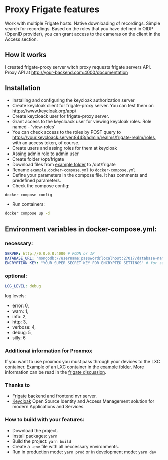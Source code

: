# Proxy Frigate features
Work with multiple Frigate hosts.
Native downloading of recordings.
Simple search for recordings.
Based on the roles that you have defined in OIDP (OpenID provider), you can grant access to the cameras on the client in the Access section.

## How it works
I created frigate-proxy server witch proxy requests frigate servers API.
Proxy API at http://your-backend.com:4000/documentation

## Installation
* Installing and configuring the keycloak authorization server
* Create keycloak client for frigate-proxy server. You can test them on https://www.keycloak.org/app/
* Create keycloack user for frigate-proxy server.
* Grant access to the keycloack user for viewing keycloak roles. Role named - 'view-roles'
* You can check access to the roles by POST query to https://your.keycloack.server:8443/admin/realms/frigate-realm/roles, with an access token, of course.
* Create users and assing roles for them at keycloak
* Assing admin role to admin user
* Create folder /opt/frigate
* Download files from [example folder](https://github.com/NlightN22/frigate-proxy/tree/master/example) to /opt/frigate
* Rename `example.docker-compose.yml` to `docker-compose.yml`.
* Define your parameters in the compose file. It has comments and predefined parameters.
* Check the compose config:
```bash 
docker compose config
``` 
* Run containers:
```bash
docker compose up -d
```

## Environment variables in docker-compose.yml:
### necessary:
```yml
SERVER: http://0.0.0.0:4000 # FQDN or IP
DATABASE_URL: "mongodb://username:password@localhost:27017/database-name?retryWrites=true&w=majority&authSource=admin" # Mongo DB at replica set mode
ENCRYPTION_KEY: "YOUR_SUPER_SECRET_KEY_FOR_ENCRYPTED_SETTINGS" # for saving and reading encrypt settings in DB
```
### optional:
```yml
LOG_LEVEL: debug
```
log levels: 
* error: 0,
* warn: 1,
* info: 2,
* http: 3,
* verbose: 4,
* debug: 5,
* silly: 6

### Additional information for Proxmox
If you want to use proxmox you must pass through your devices to the LXC container.
Example of an LXC container in the [example folder](https://github.com/NlightN22/frigate-proxy/tree/master/example).
More information can be read in the [frigate discussion](https://github.com/blakeblackshear/frigate/discussions/5773).

### Thanks to
* [Frigate](https://github.com/blakeblackshear/frigate) backend and frontend nvr server.
* [Keycloak](https://github.com/keycloak/keycloak) Open Source Identity and Access Management solution for modern Applications and Services.

### How to build with your features:
* Download the project.
* Install packages: `yarn`
* Build the project: `yarn build`
* Create a `.env` file with all neccessary environments.
* Run in production mode: `yarn prod` or in development mode: `yarn dev`